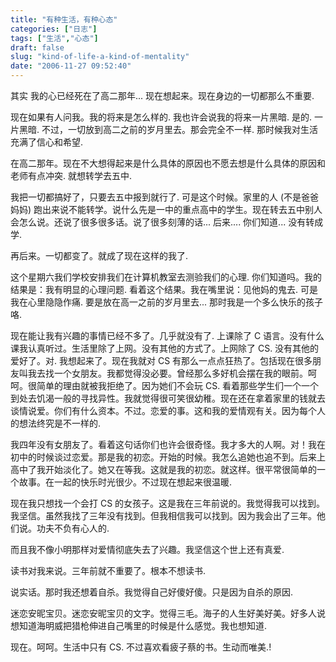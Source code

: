 ```yaml
---
title: "有种生活，有种心态"
categories: ["日志"]
tags: ["生活","心态"]
draft: false
slug: "kind-of-life-a-kind-of-mentality"
date: "2006-11-27 09:52:40"
---
```


其实 
我的心已经死在了高二那年... 
现在想起来。现在身边的一切都那么不重要. 

现在如果有人问我。我的将来是怎么样的. 
我也许会说我的将来一片黑暗. 
是的. 
一片黑暗. 
不过，一切放到高二之前的岁月里去。那会完全不一样. 
那时候我对生活充满了信心和希望. 

在高二那年。现在不大想得起来是什么具体的原因也不愿去想是什么具体的原因和老师有点冲突. 
就想转学去五中. 

我把一切都搞好了，只要去五中报到就行了. 
可是这个时候。家里的人 (不是爸爸妈妈) 跑出来说不能转学。说什么先是一中的重点高中的学生。现在转去五中别人会怎么说。还说了很多很多话。说了很多刻薄的话... 
后来.... 
你们知道... 没有转成学. 

再后来。一切都变了。就成了现在这样的我了. 

这个星期六我们学校安排我们在计算机教室去测验我们的心理. 
你们知道吗。我的结果是：我有明显的心理问题. 
看着这个结果。我在嘴里说：见他妈的鬼去. 
可是我在心里隐隐作痛. 
要是放在高一之前的岁月里去... 那时我是一个多么快乐的孩子咯. 

现在能让我有兴趣的事情已经不多了。几乎就没有了. 
上课除了 C 语言。没有什么课我认真听过。生活里除了上网。没有其他的方式了。上网除了 CS. 没有其他的爱好了。对. 我想起来了。现在我就对 CS 有那么一点点狂热了。包括现在很多朋友叫我去找一个女朋友。我都觉得没必要。曾经那么多好机会摆在我的眼前。呵呵。很简单的理由就被我拒绝了。因为她们不会玩 CS. 看着那些学生们一个一个到处去饥渴一般的寻找异性。我就觉得很可笑很幼稚。现在还在拿着家里的钱就去谈情说爱。你们有什么资本。不过。恋爱的事。这和我的爱情观有关。因为每个人的想法终究是不一样的. 

我四年没有女朋友了。看着这句话你们也许会很奇怪。我才多大的人啊。对！我在初中的时候谈过恋爱。那是我的初恋。开始的时候。我怎么追她也追不到。后来上高中了我开始淡化了。她又在等我。这就是我的初恋。就这样。很平常很简单的一个故事。在一起的快乐时光很少。不过现在想起来很温暖. 

现在我只想找一个会打 CS 的女孩子。这是我在三年前说的。我觉得我可以找到。我坚信。虽然我找了三年没有找到。但我相信我可以找到。因为我会出了三年。他们说。功夫不负有心人的. 

而且我不像小明那样对爱情彻底失去了兴趣。我坚信这个世上还有真爱. 

读书对我来说。三年前就不重要了。根本不想读书. 

说实话。那时我还想着自杀。我觉得自己好傻好傻。只是因为自杀的原因. 

迷恋安昵宝贝。迷恋安昵宝贝的文字。觉得三毛。海子的人生好美好美。好多人说想知道海明威把猎枪伸进自己嘴里的时候是什么感觉。我也想知道. 

现在。呵呵。生活中只有 CS. 不过喜欢看疲子蔡的书。生动而唯美.!

